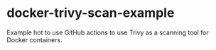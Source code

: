 # docker-trivy-scan-example

Example hot to use GitHub actions to use Trivy as a scanning tool for Docker containers.
